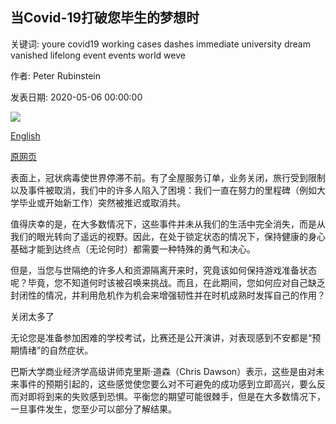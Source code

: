 ## 当Covid-19打破您毕生的梦想时

关键词: youre covid19 working cases dashes immediate university dream vanished lifelong event events world weve

作者: Peter Rubinstein

发表日期: 2020-05-06 00:00:00

![](https://ichef.bbci.co.uk/wwfeatures/live/624_351/images/live/p0/8c/7n/p08c7nr7.jpg)

[English](When%20Covid-19%20dashes%20your%20lifelong%20dream.md)

[原网页](https://www.bbc.com/worklife/article/20200506-how-olympic-athletes-are-staying-resilient)

表面上，冠状病毒使世界停滞不前。有了全屋服务订单，业务关闭，旅行受到限制以及事件被取消，我们中的许多人陷入了困境：我们一直在努力的里程碑（例如大学毕业或开始新工作）突然被推迟或取消共。

值得庆幸的是，在大多数情况下，这些事件并未从我们的生活中完全消失，而是从我们的眼光转向了遥远的视野。因此，在处于锁定状态的情况下，保持健康的身心基础才能到达终点（无论何时）都需要一种特殊的勇气和决心。

但是，当您与世隔绝的许多人和资源隔离开来时，究竟该如何保持游戏准备状态呢？毕竟，您不知道何时该被召唤来挑战。而且，在此期间，您如何应对自己缺乏封闭性的情况，并利用危机作为机会来增强韧性并在时机成熟时发挥自己的作用？

关闭太多了

无论您是准备参加困难的学校考试，比赛还是公开演讲，对表现感到不安都是“预期情绪”的自然症状。

巴斯大学商业经济学高级讲师克里斯·道森（Chris Dawson）表示，这些是由对未来事件的预期引起的，这些感觉使您要么对不可避免的成功感到立即高兴，要么反而对即将到来的失败感到恐惧。平衡您的期望可能很棘手，但是在大多数情况下，一旦事件发生，您至少可以部分了解结果。